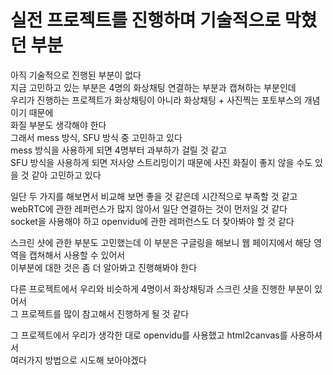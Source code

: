 # 실전 프로젝트를 진행하며 기술적으로 막혔던 부분

아직 기술적으로 진행된 부분이 없다<br>
지금 고민하고 있는 부분은 4명의 화상채팅 연결하는 부분과 캡쳐하는 부분인데<br>
우리가 진행하는 프로젝트가 화상채팅이 아니라 화상채팅 + 사진찍는 포토부스의 개념이기 때문에<br>
화질 부분도 생각해야 한다<br>
그래서 mess 방식, SFU 방식 중 고민하고 있다<br>
mess 방식을 사용하게 되면 4명부터 과부하가 걸릴 것 같고<br>
SFU 방식을 사용하게 되면 저사양 스트리밍이기 때문에 사진 화질이 좋지 않을 수도 있을 것 같아 고민하고 있다<br>

일단 두 가지를 해보면서 비교해 보면 좋을 것 같은데 시간적으로 부족할 것 같고<br>
webRTC에 관한 레퍼런스가 많지 않아서 일단 연결하는 것이 먼저일 것 같다<br>
socket을 사용해야 하고 openvidu에 관한 레퍼런스도 더 찾아봐야 할 것 같다<br>

스크린 샷에 관한 부분도 고민했는데 이 부분은 구글링을 해보니 웹 페이지에서 해당 영역을 캡쳐해서 사용할 수 있어서<br>
이부분에 대한 것은 좀 더 알아봐고 진행해봐야 한다<br>

다른 프로젝트에서 우리와 비슷하게 4명이서 화상채팅과 스크린 샷을 진행한 부분이 있어서<br>
그 프로젝트를 많이 참고해서 진행하게 될 것 같다<br>

그 프로젝트에서 우리가 생각한 대로 openvidu를 사용했고 html2canvas를 사용하셔서<br>
여러가지 방법으로 시도해 보아야겠다
